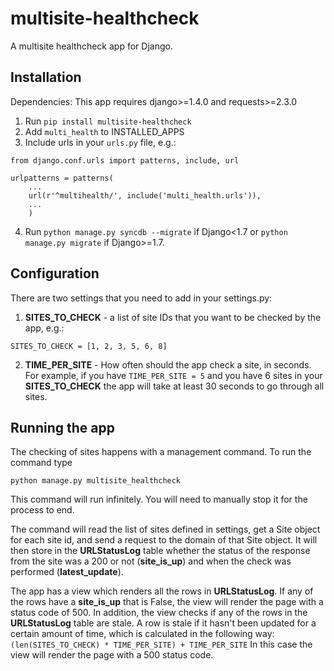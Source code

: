 # multisite-healthcheck
A multisite healthcheck app for Django.

Installation
------------

Dependencies:
This app requires django>=1.4.0 and requests>=2.3.0

1. Run ``` pip install multisite-healthcheck ```
2. Add ``` multi_health ``` to INSTALLED_APPS
3. Include urls in your ``` urls.py ``` file, e.g.:
```
from django.conf.urls import patterns, include, url

urlpatterns = patterns(
    ...
    url(r'^multihealth/', include('multi_health.urls')),
    ...
    )
```
4. Run ``` python manage.py syncdb --migrate ``` if Django<1.7 or
``` python manage.py migrate ``` if Django>=1.7.


Configuration
-------------

There are two settings that you need to add in your settings.py:

1. **SITES_TO_CHECK** - a list of site IDs that you want to be checked by the app, e.g.:
```
SITES_TO_CHECK = [1, 2, 3, 5, 6, 8]
```
2. **TIME_PER_SITE** - How often should the app check a site, in seconds.
For example, if you have ``` TIME_PER_SITE = 5 ``` and you have 6 sites in your **SITES_TO_CHECK**
the app will take at least 30 seconds to go through all sites.


Running the app
---------------

The checking of sites happens with a management command. To run the command type
```
python manage.py multisite_healthcheck
```

This command will run infinitely. You will need to manually stop it for the process to end.

The command will read the list of sites defined in settings, get a Site object for each site id, and send a request
to the domain of that Site object. It will then store in the **URLStatusLog** table whether the status of the response
from the site was a 200 or not (**site_is_up**) and when the check was performed (**latest_update**).

The app has a view which renders all the rows in **URLStatusLog**.
If any of the rows have a **site_is_up** that is False, the view will render the page with a status code of 500.
In addition, the view checks if any of the rows in the **URLStatusLog** table are stale.
A row is stale if it hasn't been updated for a certain amount of time, which is calculated in the following way:
``` (len(SITES_TO_CHECK) * TIME_PER_SITE) + TIME_PER_SITE ```
In this case the view will render the page with a 500 status code.
